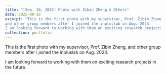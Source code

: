 ```yaml
---
title: "[Sep. 10, 2025] Photo with Zibin Zheng & Others"
data: 2025-09-10
excerpt: "This is the first photo with my supervisor, Prof. Zibin Zheng, 
and other group members after I joined the inpluslab on Aug. 2024. 
I am looking forward to working with them on exciting research projects in the future.<br/><img src='/images/photos/with_zzb.png'>"
collection: portfolio
---
```


This is the first photo with my supervisor, Prof. Zibin Zheng, and other group members after I joined the inpluslab on Aug. 2024. 

I am looking forward to working with them on exciting research projects in the future.


